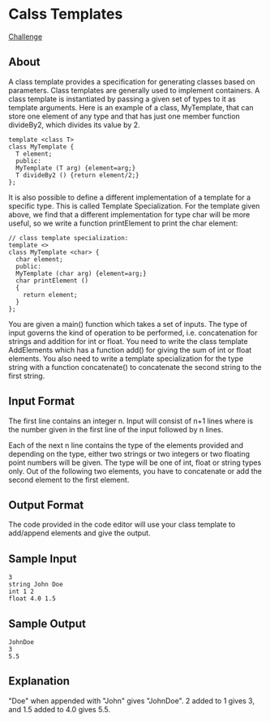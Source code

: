 # Calss Templates

[Challenge](https://www.hackerrank.com/challenges/c-class-templates/problem)

## About

A class template provides a specification for generating classes based on parameters. Class templates are generally used to implement containers. A class template is instantiated by passing a given set of types to it as template arguments. Here is an example of a class, MyTemplate, that can store one element of any type and that has just one member function divideBy2, which divides its value by 2.

```
template <class T>
class MyTemplate {
  T element;
  public:
  MyTemplate (T arg) {element=arg;} 
  T divideBy2 () {return element/2;}
};
```

It is also possible to define a different implementation of a template for a specific type. This is called Template Specialization. For the template given above, we find that a different implementation for type char will be more useful, so we write a function printElement to print the char element:
```
// class template specialization:
template <>
class MyTemplate <char> {
  char element;
  public:
  MyTemplate (char arg) {element=arg;}
  char printElement ()
  {
    return element;
  }
};
```
You are given a main() function which takes a set of inputs. The type of input governs the kind of operation to be performed, i.e. concatenation for strings and addition for int or float. You need to write the class template AddElements which has a function add() for giving the sum of int or float elements. You also need to write a template specialization for the type string with a function concatenate() to concatenate the second string to the first string.

## Input Format

The first line contains an integer n. Input will consist of n+1 lines where  is the number given in the first line of the input followed by n lines.

Each of the next n line contains the type of the elements provided and depending on the type, either two strings or two integers or two floating point numbers will be given. The type will be one of int, float or string types only. Out of the following two elements, you have to concatenate or add the second element to the first element.

## Output Format

The code provided in the code editor will use your class template to add/append elements and give the output.

## Sample Input
```
3
string John Doe
int 1 2
float 4.0 1.5
```
## Sample Output
```
JohnDoe
3
5.5
```
## Explanation

"Doe" when appended with "John" gives "JohnDoe". 2 added to 1 gives 3, and 1.5 added to 4.0 gives 5.5.
